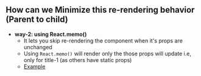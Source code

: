 ## How can we Minimize this re-rendering behavior (Parent to child)

- **way-2: using React.memo()**
  - It lets you skip re-rendering the component when it's props are unchanged
  - Using `React.memo()` will render only the those props will update i.e, only for title-1 (as others have static props)
  - [Example](https://github.com/princebansal7/Web-Development-Concepts/blob/main/react-js/08.react-minimize-renders-memo/src/App.jsx)